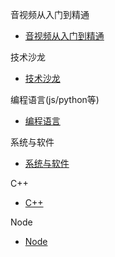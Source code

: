 音视频从入门到精通
- [音视频从入门到精通](./音视频从入门到精通/音视频入门到精通目录.md)

技术沙龙
- [技术沙龙](./技术沙龙/目录.md)

编程语言(js/python等)
- [编程语言](./编程语言/目录.md)

系统与软件
- [系统与软件](./系统与软件/目录.md)

C++
- [C++](./C++/目录.md)

Node
- [Node](./node/node目录.md)

